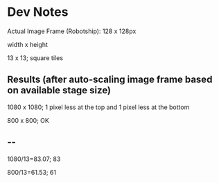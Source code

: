 
# Dev Notes

Actual Image Frame (Robotship): 128 x 128px

width x height

13 x 13; square tiles

## Results (after auto-scaling image frame based on available stage size)

1080 x 1080; 1 pixel less at the top and 1 pixel less at the bottom

800 x 800; OK

## --

1080/13=83.07; 83

800/13=61.53; 61
